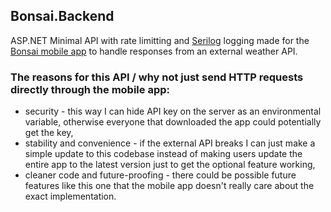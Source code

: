 ## Bonsai.Backend

ASP.NET Minimal API with rate limitting and [Serilog](https://github.com/serilog/serilog) logging made for the [Bonsai mobile app](https://github.com/Me-Wosh/Bonsai) to handle responses from an external weather API.

### The reasons for this API / why not just send HTTP requests directly through the mobile app:

* security - this way I can hide API key on the server as an environmental variable, otherwise everyone that downloaded the app could potentially get the key,
* stability and convenience - if the external API breaks I can just make a simple update to this codebase instead of making users update the entire app to the latest version just to get the optional feature working,
* cleaner code and future-proofing - there could be possible future features like this one that the mobile app doesn't really care about the exact implementation.
